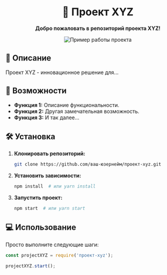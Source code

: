 <h1 align="center">🚀 Проект XYZ</h1>

<p align="center">
  <strong>Добро пожаловать в репозиторий проекта XYZ!</strong>
</p>

<p align="center">
  <img src="ссылка на изображение или GIF" alt="Пример работы проекта">
</p>

## 📖 Описание

Проект XYZ - инновационное решение для...

## 🚀 Возможности

- **Функция 1:** Описание функциональности.
- **Функция 2:** Другая замечательная возможность.
- **Функция 3:** И так далее...

## 🛠 Установка

1. **Клонировать репозиторий:**
    ```bash
    git clone https://github.com/ваш-юзернейм/проект-xyz.git
    ```

2. **Установить зависимости:**
    ```bash
    npm install  # или yarn install
    ```

3. **Запустить проект:**
    ```bash
    npm start  # или yarn start
    ```

## 💻 Использование

Просто выполните следующие шаги:

```javascript
const projectXYZ = require('проект-xyz');

projectXYZ.start();

